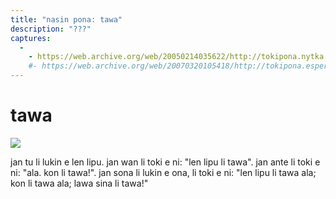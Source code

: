 ```yaml
---
title: "nasin pona: tawa"
description: "???"
captures:
  -
    - https://web.archive.org/web/20050214035622/http://tokipona.nytka.org:80/text/nasin/len.html
    #- https://web.archive.org/web/20070320105418/http://tokipona.esperanto-jeunes.org:80/text/nasin/len.html
---
```


# tawa

![](/images/Nikita/len.png)

 jan tu li lukin e len lipu. jan wan li toki e ni: "len lipu li tawa". jan ante li toki e ni: "ala. kon li tawa!". jan sona li lukin e ona, li toki e ni: "len lipu li tawa ala; kon li tawa ala; lawa sina li tawa!"